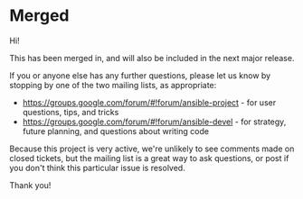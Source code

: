 Merged
===================

Hi!

This has been merged in, and will also be included in the next major release.

If you or anyone else has any further questions, please let us know by stopping by one of the two mailing lists, as appropriate:

   * https://groups.google.com/forum/#!forum/ansible-project - for user questions, tips, and tricks
   * https://groups.google.com/forum/#!forum/ansible-devel - for strategy, future planning, and questions about writing code

Because this project is very active, we're unlikely to see comments made on closed tickets, but the mailing list is a great way to ask questions, or post if you don't think this particular
issue is resolved.

Thank you!
